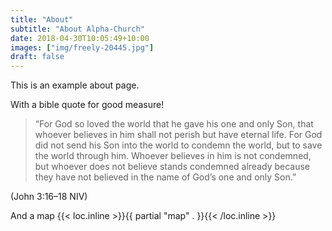 ```yaml
---
title: "About"
subtitle: "About Alpha-Church"
date: 2018-04-30T10:05:49+10:00
images: ["img/freely-20445.jpg"]
draft: false
---
```


This is an example about page.

With a bible quote for good measure!

> “For God so loved the world that he gave his one and only Son, that whoever believes in him shall not perish but have eternal life. For God did not send his Son into the world to condemn the world, but to save the world through him. Whoever believes in him is not condemned, but whoever does not believe stands condemned already because they have not believed in the name of God’s one and only Son.”

(John 3:16–18 NIV)

And a map
{{< loc.inline >}}{{ partial "map" . }}{{< /loc.inline >}}
